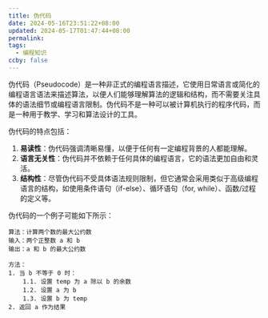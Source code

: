 ```yaml
---
title: 伪代码
date: 2024-05-16T23:51:22+08:00
updated: 2024-05-17T01:47:44+08:00
permalink: 
tags:
  - 编程知识
ccby: false
---
```

伪代码（Pseudocode）是一种非正式的编程语言描述，它使用日常语言或简化的编程语言语法来描述算法，以便人们能够理解算法的逻辑和结构，而不需要关注具体的语法细节或编程语言限制。伪代码不是一种可以被计算机执行的程序代码，而是一种用于教学、学习和算法设计的工具。

伪代码的特点包括：

1. **易读性**：伪代码强调清晰易懂，以便于任何有一定编程背景的人都能理解。
2. **语言无关性**：伪代码并不依赖于任何具体的编程语言，它的语法更加自由和灵活。
3. **结构性**：尽管伪代码不受具体语法规则限制，但它通常会采用类似于高级编程语言的结构，如使用条件语句（if-else）、循环语句（for, while）、函数/过程的定义等。

伪代码的一个例子可能如下所示：

```text
算法：计算两个数的最大公约数
输入：两个正整数 a 和 b
输出：a 和 b 的最大公约数

方法：
1. 当 b 不等于 0 时：
    1.1. 设置 temp 为 a 除以 b 的余数
    1.2. 设置 a 为 b
    1.3. 设置 b 为 temp
2. 返回 a 作为结果
```

